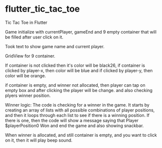 # flutter_tic_tac_toe

Tic Tac Toe in Flutter

Game initialize with currentPlayer, gameEnd and 9 empty container that will be filled after user click on it.

Took text to show game name and current player.

GridView for 9 container.

If container is not clicked then it's color will be black26,
if container is clicked by player-x, then color will be blue
and if clicked by player-y, then color will be orange.

if container is empty, and winner not allocated, then player can tap on empty box
and after clicking the player will be change.
and also checking plyers winner position.

Winner logic:
The code is checking for a winner in the game.
It starts by creating an array of lists with all possible combinations of player positions, and then it loops through each list to see if there is a winning position.
If there is one, then the code will show a message saying that Player $playerPosition0 Won and end the game and also showing snackbar.

When winner is allocated, and still container is empty, and you want to click on it, then it will play beep sound.
